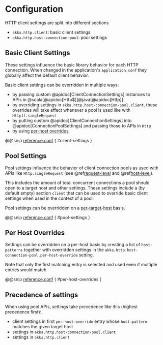 # Configuration

HTTP client settings are split into different sections  
 
 * `akka.http.client`: basic client settings
 * `akka.http.host-connection-pool`: pool settings
 
## Basic Client Settings

These settings influence the basic library behavior for each HTTP connection. When changed in the application's
`application.conf` they globally affect the default client behavior.

Basic client settings can be overridden in multiple ways:

 * by passing custom @apidoc[ClientConnectionSettings] instances to APIs in @scala[@apidoc[Http$]]@java[@apidoc[Http]]
 * by overriding settings in `akka.http.host-connection-pool.client`, these overrides will take effect whenever a pool is used
   like with `Http().singleRequest`
 * by putting custom @apidoc[ClientConnectionSettings] into @apidoc[ConnectionPoolSettings] and passing those to APIs in `Http`
 * by using [per-host overrides](#per-host-overrides)

@@snip [reference.conf]($akka-http$/akka-http-core/src/main/resources/reference.conf) { #client-settings }

## Pool Settings

Pool settings influence the behavior of client connection pools as used with APIs like `Http.singleRequest`
(see @ref[request-level](request-level.md) and @ref[host-level](host-level.md)).

This includes the amount of total concurrent connections a pool should open to a target host and other settings.
These settings include a (by default empty) section `client` that can be used to override basic client settings
when used in the context of a pool.

Pool settings can be overridden on a [per-target-host](#per-host-overrides) basis.

@@snip [reference.conf]($akka-http$/akka-http-core/src/main/resources/reference.conf) { #pool-settings }

## Per Host Overrides

Settings can be overridden on a per-host basis by creating a list of `host-patterns` together with overridden settings
in the `akka.http.host-connection-pool.per-host-override` setting.

Note that only the first matching entry is selected and used even if multiple entries would match.

@@snip [reference.conf]($akka-http$/akka-http-core/src/main/resources/reference.conf) { #per-host-overrides }

## Precedence of settings

When using pool APIs, settings take precedence like this (highest precedence first):

 * client settings in first `per-host-override` entry whose `host-pattern` matches the given target host
 * settings in `akka.http.host-connection-pool.client`
 * settings in `akka.http.client`